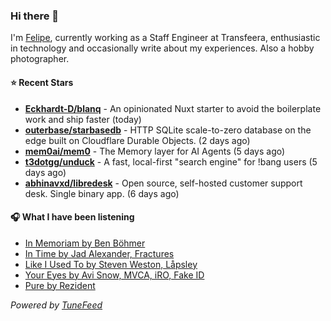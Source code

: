 ### Hi there 👋

I'm [Felipe](https://felipevm.com), currently working as a Staff Engineer at Transfeera, enthusiastic in technology and occasionally write about my experiences. Also a hobby photographer.

#### ⭐ Recent Stars
- **[Eckhardt-D/blanq](https://github.com/Eckhardt-D/blanq)** - An opinionated Nuxt starter to avoid the boilerplate work and ship faster (today)
- **[outerbase/starbasedb](https://github.com/outerbase/starbasedb)** - HTTP SQLite scale-to-zero database on the edge built on Cloudflare Durable Objects. (2 days ago)
- **[mem0ai/mem0](https://github.com/mem0ai/mem0)** - The Memory layer for AI Agents (5 days ago)
- **[t3dotgg/unduck](https://github.com/t3dotgg/unduck)** - A fast, local-first &#34;search engine&#34; for !bang users (5 days ago)
- **[abhinavxd/libredesk](https://github.com/abhinavxd/libredesk)** - Open source, self-hosted customer support desk. Single binary app. (6 days ago)

#### 🎧 What I have been listening
- [In Memoriam by Ben Böhmer](https://open.spotify.com/track/3E0catUU8PXnYOx7c39dkq)
- [In Time by Jad Alexander, Fractures](https://open.spotify.com/track/57X6QLqPNqe7za0praP5tj)
- [Like I Used To by Steven Weston, Låpsley](https://open.spotify.com/track/2L9M3x9RTHoJ313ajYr0dg)
- [Your Eyes by Avi Snow, MVCA, iRO, Fake ID](https://open.spotify.com/track/2esaWj2n6a6u8lgJTHErlH)
- [Pure by Rezident](https://open.spotify.com/track/6OXnL79ZUpY7zsp01yU0q4)

_Powered by [TuneFeed](https://tunefeed.app?ref=github.com)_
